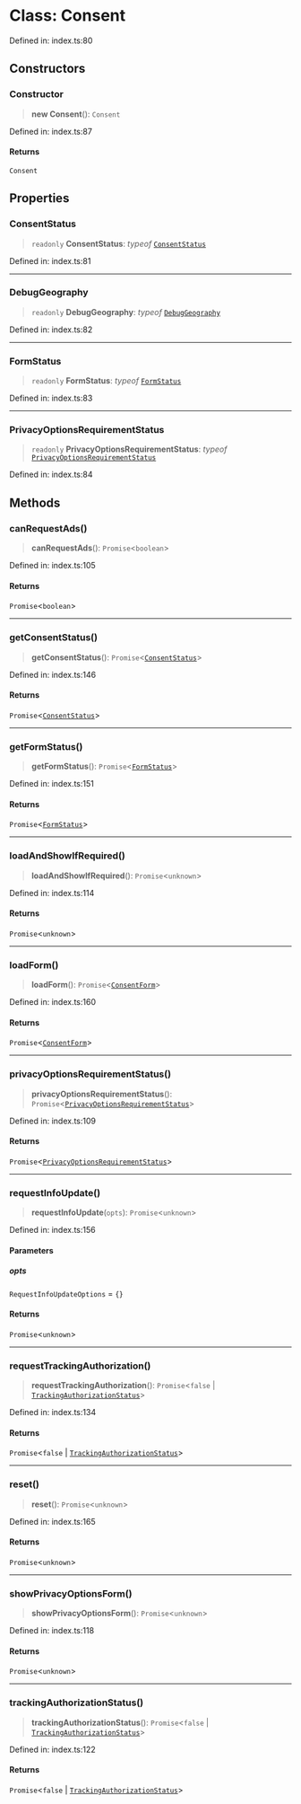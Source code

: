 # Class: Consent

Defined in: index.ts:80

## Constructors

### Constructor

> **new Consent**(): `Consent`

Defined in: index.ts:87

#### Returns

`Consent`

## Properties

### ConsentStatus

> `readonly` **ConsentStatus**: *typeof* [`ConsentStatus`](../enumerations/ConsentStatus.md)

Defined in: index.ts:81

***

### DebugGeography

> `readonly` **DebugGeography**: *typeof* [`DebugGeography`](../enumerations/DebugGeography.md)

Defined in: index.ts:82

***

### FormStatus

> `readonly` **FormStatus**: *typeof* [`FormStatus`](../enumerations/FormStatus.md)

Defined in: index.ts:83

***

### PrivacyOptionsRequirementStatus

> `readonly` **PrivacyOptionsRequirementStatus**: *typeof* [`PrivacyOptionsRequirementStatus`](../enumerations/PrivacyOptionsRequirementStatus.md)

Defined in: index.ts:84

## Methods

### canRequestAds()

> **canRequestAds**(): `Promise`\<`boolean`\>

Defined in: index.ts:105

#### Returns

`Promise`\<`boolean`\>

***

### getConsentStatus()

> **getConsentStatus**(): `Promise`\<[`ConsentStatus`](../enumerations/ConsentStatus.md)\>

Defined in: index.ts:146

#### Returns

`Promise`\<[`ConsentStatus`](../enumerations/ConsentStatus.md)\>

***

### getFormStatus()

> **getFormStatus**(): `Promise`\<[`FormStatus`](../enumerations/FormStatus.md)\>

Defined in: index.ts:151

#### Returns

`Promise`\<[`FormStatus`](../enumerations/FormStatus.md)\>

***

### loadAndShowIfRequired()

> **loadAndShowIfRequired**(): `Promise`\<`unknown`\>

Defined in: index.ts:114

#### Returns

`Promise`\<`unknown`\>

***

### loadForm()

> **loadForm**(): `Promise`\<[`ConsentForm`](ConsentForm.md)\>

Defined in: index.ts:160

#### Returns

`Promise`\<[`ConsentForm`](ConsentForm.md)\>

***

### privacyOptionsRequirementStatus()

> **privacyOptionsRequirementStatus**(): `Promise`\<[`PrivacyOptionsRequirementStatus`](../enumerations/PrivacyOptionsRequirementStatus.md)\>

Defined in: index.ts:109

#### Returns

`Promise`\<[`PrivacyOptionsRequirementStatus`](../enumerations/PrivacyOptionsRequirementStatus.md)\>

***

### requestInfoUpdate()

> **requestInfoUpdate**(`opts`): `Promise`\<`unknown`\>

Defined in: index.ts:156

#### Parameters

##### opts

`RequestInfoUpdateOptions` = `{}`

#### Returns

`Promise`\<`unknown`\>

***

### requestTrackingAuthorization()

> **requestTrackingAuthorization**(): `Promise`\<`false` \| [`TrackingAuthorizationStatus`](../enumerations/TrackingAuthorizationStatus.md)\>

Defined in: index.ts:134

#### Returns

`Promise`\<`false` \| [`TrackingAuthorizationStatus`](../enumerations/TrackingAuthorizationStatus.md)\>

***

### reset()

> **reset**(): `Promise`\<`unknown`\>

Defined in: index.ts:165

#### Returns

`Promise`\<`unknown`\>

***

### showPrivacyOptionsForm()

> **showPrivacyOptionsForm**(): `Promise`\<`unknown`\>

Defined in: index.ts:118

#### Returns

`Promise`\<`unknown`\>

***

### trackingAuthorizationStatus()

> **trackingAuthorizationStatus**(): `Promise`\<`false` \| [`TrackingAuthorizationStatus`](../enumerations/TrackingAuthorizationStatus.md)\>

Defined in: index.ts:122

#### Returns

`Promise`\<`false` \| [`TrackingAuthorizationStatus`](../enumerations/TrackingAuthorizationStatus.md)\>
